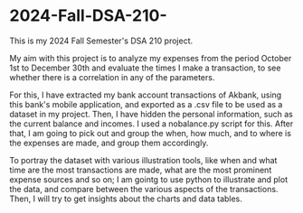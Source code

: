 # 2024-Fall-DSA-210-

This is my 2024 Fall Semester's DSA 210 project. 

My aim with this project is to analyze my expenses from the period October 1st to December 30th and evaluate the times I make a transaction, to see whether there is a correlation in any of the parameters.

For this, I have extracted my bank account transactions of Akbank, using this bank's mobile application, and exported as a .csv file to be used as a dataset in my project. Then, I have hidden the personal information, such as the current balance and incomes. I used a nobalance.py script for this. After that, I am going to pick out and group the when, how much, and to where is the expenses are made, and group them accordingly.

To portray the dataset with various illustration tools, like when and what time are the most transactions are made, what are the most prominent expense sources and so on; I am gointg to use python to illustrate and plot the data, and compare between the various aspects of the transactions. Then, I will try to get insights about the charts and data tables.
